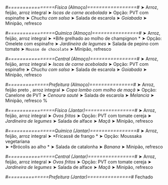 
*#================Física (Almoço)=================#*
➤ Arroz, feijão, arroz integral
➤ *Iscas de carne acebolada*
➤ Opção: PVT com espinafre
➤ *Chuchu com salsa*
➤ Salada de escarola
➤ *Goiabada*
➤ Minipão, refresco

*#================Química (Almoço)================#*
➤ Arroz, feijão, arroz integral
➤ *Bife grelhado ao molho de champignon *
➤ Opção: Omelete com espinafre 
➤ *Jardineira de legumes*
➤ Salada de pepino com tomate
➤ `Mousse de chocolate`
➤ Minipão, refresco

*#================Central (Almoço)================#*
➤ Arroz, feijão, arroz integral
➤ *Iscas de carne acebolada*
➤ Opção: PVT com espinafre
➤ *Chuchu com salsa*
➤ Salada de escarola
➤ *Goiabada*
➤ Minipão, refresco

*#==============Prefeitura (Almoço)===============#*
➤ Arroz, feijão preto , arroz integral
➤ *Copa lombo com molho de maçã*
➤ Opção: Canelone de PVT 
➤ *Cenoura sauté*
➤ Salada de escarola
➤ *Melancia*
➤ Minipão, refresco
%

*#================Física (Jantar)=================#*
➤ Arroz, feijão, arroz integral
➤ *Ovos fritos*
➤ Opção: PVT com tomate cereja
➤ *Jardineira de legumes*
➤ Salada de alface
➤ *Maçã*
➤ Minipão, refresco

*#================Química (Jantar)================#*
➤ Arroz, feijão, arroz integral
➤ *Fricassê de frango *
➤ Opção: Moussaka vegetariana  
➤ *Brócolis ao alho *
➤ Salada de catalonha 
➤ *Banana*
➤ Minipão, refresco

*#================Central (Jantar)================#*
➤ Arroz, feijão, arroz integral
➤ *Ovos fritos*
➤ Opção: PVT com tomate cereja
➤ *Jardineira de legumes*
➤ Salada de alface
➤ *Maçã*
➤ Minipão, refresco

*#==============Prefeitura (Jantar)===============#*
Fechado
